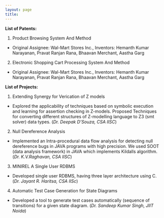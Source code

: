 ```yaml
---
layout: page
title: 
---
```


 **List of Patents:**

1. Product Browsing System And Method 
  - Original Assignee:	Wal-Mart Stores Inc., Inventors:	Hemanth Kumar Narayanan, Pravat Ranjan Rana, Bhaavan Merchant, Aastha Garg

2. Electronic Shopping Cart Processing System And Method 
  - Original Assignee:	Wal-Mart Stores Inc., Inventors:	Hemanth Kumar Narayanan, Pravat Ranjan Rana, Bhaavan Merchant, Aastha Garg 



**List of Projects:**

1. Extending Synergy for Verication of Z models
  - Explored the applicability of techniques based on symbolic execution and learning for assertion checking in Z-models. Proposed Techniques for converting different structures of Z-modelling language to Z3 (smt solver) data types. (*Dr. Deepak D’Souza, CSA IISC*)

2. Null Dereference Analysis
  - Implemented an Intra-procedural data flow analysis for detecting null dereference bugs in JAVA programs with high precision. We used SOOT (data analysis framework) in JAVA which implements Kildalls algorithm. (*Dr. K.V.Raghavan, CSA IISC*)

3. MINIREL A Single User RDBMS
  - Developed single user RDBMS, having three layer architecture using C. (*Dr. Jayant R. Haritsa, CSA IISc*)

4. Automatic Test Case Generation for State Diagrams
  - Developed a tool to generate test cases automatically (sequence of transitions) for a given state diagram. (*Dr. Sandeep Kumar Singh, JIIT Noida*)
